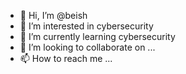 - 👋 Hi, I’m @beish
- 👀 I’m interested in cybersecurity
- 🌱 I’m currently learning cybersecurity
- 💞️ I’m looking to collaborate on ...
- 📫 How to reach me ...

<!---
beish/beish is a ✨ special ✨ repository because its `README.md` (this file) appears on your GitHub profile.
You can click the Preview link to take a look at your changes.
--->
